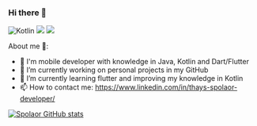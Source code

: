 ### Hi there 👋

![Kotlin](https://img.shields.io/badge/kotlin-%237F52FF.svg?style=for-the-badge&logo=kotlin&logoColor=white)
<img src="https://img.shields.io/badge/Dart-0175C2?style=for-the-badge&logo=dart&logoColor=white" />
<img src="https://img.shields.io/badge/Flutter-02569B?style=for-the-badge&logo=flutter&logoColor=white" />

About me 🥰:
- 📱 I'm mobile developer with knowledge in Java, Kotlin and Dart/Flutter
- 🔭 I’m currently working on personal projects in my GitHub
- 🌱 I’m currently learning flutter and improving my knowledge in Kotlin
- 📫 How to contact me: https://www.linkedin.com/in/thays-spolaor-developer/

[![Spolaor GitHub stats](https://github-readme-stats.vercel.app/api?username=spolaorthays&count_private=true&show_icons=true&theme=jolly)](https://github.com/anuraghazra/github-readme-stats)
